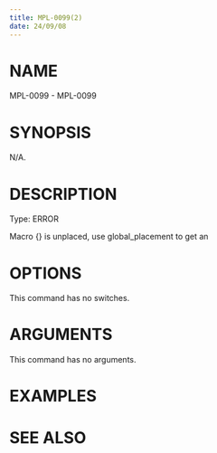 ```yaml
---
title: MPL-0099(2)
date: 24/09/08
---
```


# NAME

MPL-0099 - MPL-0099

# SYNOPSIS

N/A.

# DESCRIPTION

Type: ERROR

Macro {} is unplaced, use global_placement to get an

# OPTIONS

This command has no switches.

# ARGUMENTS

This command has no arguments.

# EXAMPLES

# SEE ALSO
